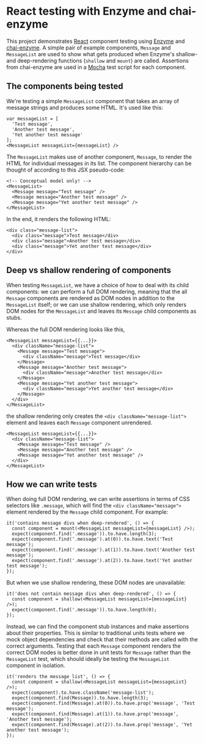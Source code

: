 # React testing with Enzyme and chai-enzyme

This project demonstrates [React](https://facebook.github.io/react/) component
testing using [Enzyme](https://github.com/airbnb/enzyme) and
[chai-enzyme](https://github.com/producthunt/chai-enzyme).
A simple pair of example components, `Message` and `MessageList` are used to
show what gets produced when Enzyme's shallow- and deep-rendering functions
(`shallow` and `mount`) are called. Assertions from chai-enzyme are used in a
[Mocha](https://mochajs.org) test script for each component.

## The components being tested

We're testing a simple `MessageList` component that takes an array of message
strings and produces some HTML. It's used like this:

```
var messageList = [
  'Test message',
  'Another test message',
  'Yet another test message'
];
<MessageList messageList={messageList} />
```

The `MessageList` makes use of another component, `Message`, to render the HTML
for individual messages in its list. The component hierarchy can be
thought of according to this JSX pseudo-code:

```
<!-- Conceptual model only! -->
<MessageList>
  <Message message="Test message" />
  <Message message="Another test message" />
  <Message message="Yet another test message" />
</MessageList>
```

In the end, it renders the following HTML:

```
<div class="message-list">
  <div class="message">Test message</div>
  <div class="message">Another test message</div>
  <div class="message">Yet another test message</div>
</div>
```

## Deep vs shallow rendering of components

When testing `MessageList`, we have a choice of how to deal with its child
components: we can perform a full DOM rendering, meaning that the all `Message`
components are rendered as DOM nodes in addition to the `MessageList` itself;
or we can use shallow rendering, which only renders DOM nodes for the
`MessageList` and leaves its `Message` child components as stubs.

Whereas the full DOM rendering looks like this,

```
<MessageList messageList={{...}}>
  <div className="message-list">
    <Message message="Test message">
      <div className="message">Test message</div>
    </Message>
    <Message message="Another test message">
      <div className="message">Another test message</div>
    </Message>
    <Message message="Yet another test message">
      <div className="message">Yet another test message</div>
    </Message>
  </div>
</MessageList>
```
the shallow rendering only creates the `<div className="message-list">` element
and leaves each `Message` component unrendered.

```
<MessageList messageList={{...}}>
  <div className="message-list">
    <Message message="Test message" />
    <Message message="Another test message" />
    <Message message="Yet another test message" />
  </div>
</MessageList>
```

## How we can write tests

When doing full DOM rendering, we can write assertions in terms of CSS selectors
like `.message`, which will find the `<div className="message">` element
rendered by the `Message` child component. For example:

```
it('contains message divs when deep-rendered', () => {
  const component = mount(<MessageList messageList={messageList} />);
  expect(component.find('.message')).to.have.length(3);
  expect(component.find('.message').at(0)).to.have.text('Test message');
  expect(component.find('.message').at(1)).to.have.text('Another test message');
  expect(component.find('.message').at(2)).to.have.text('Yet another test message');
});
```

But when we use shallow rendering, these DOM nodes are unavailable:

```
it('does not contain message divs when deep-rendered', () => {
  const component = shallow(<MessageList messageList={messageList} />);
  expect(component.find('.message')).to.have.length(0);
});
```

Instead, we can find the component stub instances and make assertions about
their properties. This is similar to traditional units tests where we mock
object dependencies and check that their methods are called with the correct
arguments. Testing that each `Message` component renders the correct DOM nodes
is better done in unit tests for `Message` rather than the `MessageList` test,
which should ideally be testing the `MessageList` component in isolation.

```
it('renders the message list', () => {
  const component = shallow(<MessageList messageList={messageList} />);
  expect(component).to.have.className('message-list');
  expect(component.find(Message)).to.have.length(3);
  expect(component.find(Message).at(0)).to.have.prop('message', 'Test message');
  expect(component.find(Message).at(1)).to.have.prop('message', 'Another test message');
  expect(component.find(Message).at(2)).to.have.prop('message', 'Yet another test message');
});
```
